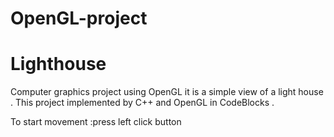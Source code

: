 # OpenGL-project
# Lighthouse 

Computer graphics project using OpenGL  it is a simple view of a light house .
This project implemented by C++ and OpenGL in CodeBlocks .

To start movement :press left click button
